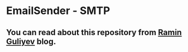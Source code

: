 # EmailSender - SMTP

## You can read about this repository from [Ramin Guliyev](https://raminblog.azurewebsites.net/post/PostDetail/14) blog.
